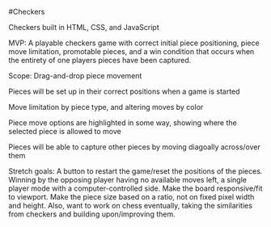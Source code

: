 #Checkers

Checkers built in HTML, CSS, and JavaScript

MVP: 
A playable checkers game with correct initial piece positioning, piece move limitation, promotable pieces, and a win condition that occurs when the entirety of one players pieces have been captured.

Scope: 
Drag-and-drop piece movement

Pieces will be set up in their correct positions when a game is started

Move limitation by piece type, and altering moves by color

Piece move options are highlighted in some way, showing where the selected piece is allowed to move

Pieces will be able to capture other pieces by moving diagoally across/over them

Stretch goals: 
A button to restart the game/reset the positions of the pieces. 
Winning by the opposing player having no available moves left, a single player mode with a computer-controlled side. 
Make the board responsive/fit to viewport. Make the piece size based on a ratio, not on fixed pixel width and height. 
Also, want to work on chess eventually, taking the similarities from checkers and building upon/improving them. 